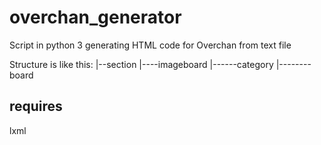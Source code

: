 # overchan_generator
Script in python 3 generating HTML code for Overchan from text file

Structure is like this:
|--section
|----imageboard
|------category
|--------board


requires 
---------
lxml
